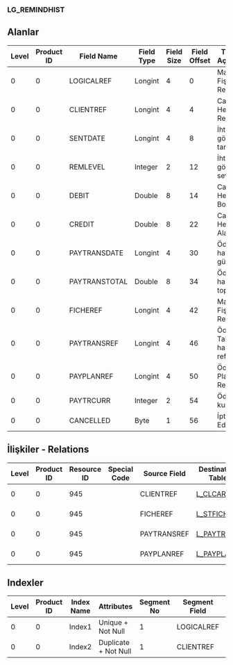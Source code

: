 ### LG_REMINDHIST

## Alanlar

**Level**|**Product ID**|**Field Name**|**Field Type**|**Field Size**|**Field Offset**|**Türkçe Açıklama**|**Expression**
-----|-----|-----|-----|-----|-----|-----|-----
0|0|LOGICALREF|Longint|4|0|Malzeme Fişleri Referansı|Item Vouchers Reference
0|0|CLIENTREF|Longint|4|4|Cari Hesap Ref.|Accounts Receivable / Payable Reference
0|0|SENTDATE|Longint|4|8|İhtar gönderim tarihi|Reminder Sending Date
0|0|REMLEVEL|Integer|2|12|İhtar gönderim seviyesi|Reminder Sending Level
0|0|DEBIT|Double|8|14|Cari Hesap Borç|AR/AP Debit
0|0|CREDIT|Double|8|22|Cari Hesap Alacak|AR/AP Credit
0|0|PAYTRANSDATE|Longint|4|30|Ödeme hareket günü|Payment Transaction Date
0|0|PAYTRANSTOTAL|Double|8|34|Ödeme hareket toplamı|Payment Transaction Total
0|0|FICHEREF|Longint|4|42|Malzeme Fişleri Referansı|Item Vouchers Reference
0|0|PAYTRANSREF|Longint|4|46|Ödeme / Tahsilat hareket ref.|Payment/Collection Transaction Reference
0|0|PAYPLANREF|Longint|4|50|Ödeme Planları Ref.|Payment Plans Reference
0|0|PAYTRCURR|Integer|2|54|Ödeme kuru|Payment Exchange Rate
0|0|CANCELLED|Byte|1|56|İptal Edilmiş|Cancelled

## İlişkiler - Relations
**Level**|**Product ID**|**Resource ID**|**Special Code**|**Source Field**|**Destination Table**|**Destination Field**|**Relation Type**|**Extra Condition**
-----|-----|-----|-----|-----|-----|-----|-----|-----
0|0|945||CLIENTREF|[L_CLCARD](../LG_CLCARD "L_CLCARD")|LOGICALREF|one-to-one|
0|0|945||FICHEREF|[L_STFICHE](../LG_STFICHE "L_STFICHE")|LOGICALREF|one-to-one|
0|0|945||PAYTRANSREF|[L_PAYTRANS](../LG_PAYTRANS "L_PAYTRANS")|LOGICALREF|one-to-one|
0|0|945||PAYPLANREF|[L_PAYPLANS](../LG_PAYPLANS "L_PAYPLANS")|LOGICALREF|one-to-one|

## Indexler
**Level**|**Product ID**|**Index Name**|**Attributes**|**Segment No**|**Segment Field**|**Sense**
-----|-----|-----|-----|-----|-----|-----
0|0|Index1|Unique + Not Null|1|LOGICALREF|Ascending
0|0|Index2|Duplicate + Not Null|1|CLIENTREF|Ascending
